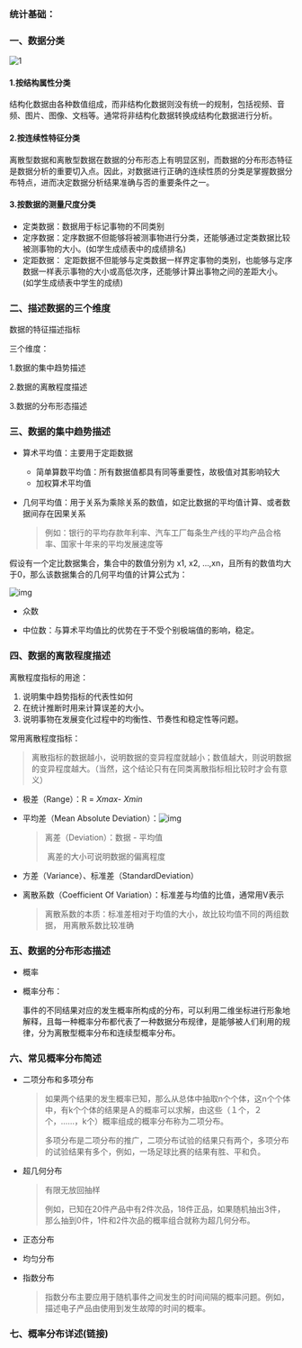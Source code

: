 ### 统计基础：

### 一、数据分类

![1](图片1)

#### 1.按结构属性分类

结构化数据由各种数值组成，而非结构化数据则没有统一的规制，包括视频、音频、图片、图像、文档等。通常将非结构化数据转换成结构化数据进行分析。

#### 2.按连续性特征分类

离散型数据和离散型数据在数据的分布形态上有明显区别，而数据的分布形态特征是数据分析的重要切入点。因此，对数据进行正确的连续性质的分类是掌握数据分布特点，进而决定数据分析结果准确与否的重要条件之一。

#### 3.按数据的测量尺度分类

- 定类数据：数据用于标记事物的不同类别
- 定序数据：定序数据不但能够将被测事物进行分类，还能够通过定类数据比较被测事物的大小。(如学生成绩表中的成绩排名)
- 定距数据： 定距数据不但能够与定类数据一样界定事物的类别，也能够与定序数据一样表示事物的大小或高低次序，还能够计算出事物之间的差距大小。(如学生成绩表中学生的成绩)



### 二、描述数据的三个维度

数据的特征描述指标

三个维度：

1.数据的集中趋势描述

2.数据的离散程度描述

3.数据的分布形态描述

### 三、数据的集中趋势描述

- 算术平均值：主要用于定距数据
  - 简单算数平均值：所有数据值都具有同等重要性，故极值对其影响较大
  - 加权算术平均值

- 几何平均值：用于关系为乘除关系的数值，如定比数据的平均值计算、或者数据间存在因果关系

  > 例如：银行的平均存款年利率、汽车工厂每条生产线的平均产品合格率、国家十年来的平均发展速度等

假设有一个定比数据集合，集合中的数值分别为 x1, x2, …,xn，且所有的数值均大于0，那么该数据集合的几何平均值的计算公式为：

![img](图片2)

- 众数

- 中位数：与算术平均值比的优势在于不受个别极端值的影响，稳定。

### 四、数据的离散程度描述

离散程度指标的用途：

1. 说明集中趋势指标的代表性如何
2. 在统计推断时用来计算误差的大小。
3. 说明事物在发展变化过程中的均衡性、节奏性和稳定性等问题。

常用离散程度指标：

> 离散指标的数据越小，说明数据的变异程度就越小；数值越大，则说明数据的变异程度越大。（当然，这个结论只有在同类离散指标相比较时才会有意义）

- 极差（Range）：R = *Xmax*- *Xmin*
- 平均差（Mean Absolute Deviation）：![img](3)

  > 离差（Deviation）：数据 - 平均值
  >
  > ​						            离差的大小可说明数据的偏离程度

- 方差（Variance）、标准差（StandardDeviation）

- 离散系数（Coefficient Of Variation）：标准差与均值的比值，通常用V表示

  > 离散系数的本质：标准差相对于均值的大小，故比较均值不同的两组数据，								用离散系数比较准确

### 五、数据的分布形态描述

- 概率

- 概率分布：

  事件的不同结果对应的发生概率所构成的分布，可以利用二维坐标进行形象地解释，且每一种概率分布都代表了一种数据分布规律，是能够被人们利用的规律，分为离散型概率分布和连续型概率分布。

### 六、常见概率分布简述

- 二项分布和多项分布

  > 如果两个结果的发生概率已知，那么从总体中抽取n个个体，这n个个体中，有k个个体的结果是Ａ的概率可以求解，由这些（１个，２个，……，k个）概率组成的概率分布称为二项分布。
  >
  > 多项分布是二项分布的推广，二项分布试验的结果只有两个，多项分布的试验结果有多个，例如，一场足球比赛的结果有胜、平和负。

- 超几何分布

  > 有限无放回抽样
  >
  > 例如，已知在20件产品中有2件次品，18件正品，如果随机抽出3件，那么抽到0件，1件和2件次品的概率组合就称为超几何分布。

- 正态分布

- 均匀分布

- 指数分布

  > 指数分布主要应用于随机事件之间发生的时间间隔的概率问题。例如，描述电子产品由使用到发生故障的时间的概率。

### 七、概率分布详述(链接)